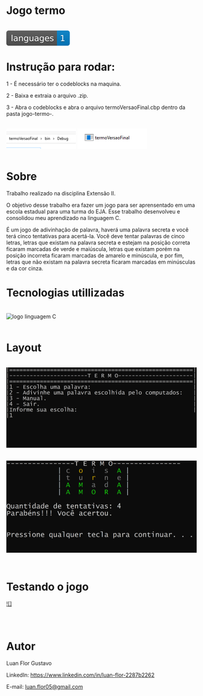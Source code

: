 # Jogo termo

<div style="display: inline-block"><br/>
    <img align="center" alt="logo language C" src="\arquivos\arquivo.svg">
</div><br/>

# Instrução para rodar:

1 - É necessário ter o codeblocks na maquina.

2 - Baixa e extraia o arquivo .zip.

3 - Abra o codeblocks e abra o arquivo termoVersaoFinal.cbp dentro da pasta jogo-termo-.

<div style="display: inline-block"><br/>
    <img align="center" alt="logo language C" src="\arquivos\Caminho.PNG">
    <img align="center" alt="logo language C" src="\arquivos\executavel.PNG">
</div><br/>

<br/>

# Sobre

Trabalho realizado na disciplina Extensão II.

O objetivo desse trabalho era fazer um jogo para ser aprensentado em uma escola estadual para uma turma do EJA. Esse trabalho desenvolveu e consolidou meu aprendizado na linguagem C.

É um jogo de adivinhação de palavra, haverá uma palavra secreta e você terá cinco tentativas para acertá-la. Você deve tentar palavras de cinco letras, letras que existam na palavra secreta e estejam na posição correta ficaram marcadas de verde e maiúscula, letras que existam porém na posição incorreta ficaram marcadas de amarelo e minúscula, e por fim, letras que não existam na palavra secreta ficaram marcadas em minúsculas e da cor cinza.

# Tecnologias utillizadas

<div style="display: inline-block"><br/>
    <img align="center" alt="logo linguagem C" src="https://img.shields.io/badge/C-00599C?style=for-the-badge&logo=c&logoColor=white">
</div><br/>

<br/>

# Layout 

<div style="display: inline-block"><br/>
    <img align="center" alt="logo language C" src="\arquivos\LayoutMenu.PNG">
</div><br/>

<br/>

<div style="display: inline-block"><br/>
    <img align="center" alt="logo language C" src="\arquivos\LayoutJogo.PNG">
</div><br/>

<br/>
<br/>

# Testando o jogo

[![]](https://github.com/Flor-Gust/Jogo-termo/assets/152279549/30974342-f3e8-4839-a7bb-0fd437ff8aa9)

<br/>
<br/>

# Autor
Luan Flor Gustavo

LinkedIn: https://www.linkedin.com/in/luan-flor-2287b2262

E-mail: luan.flor05@gmail.com
